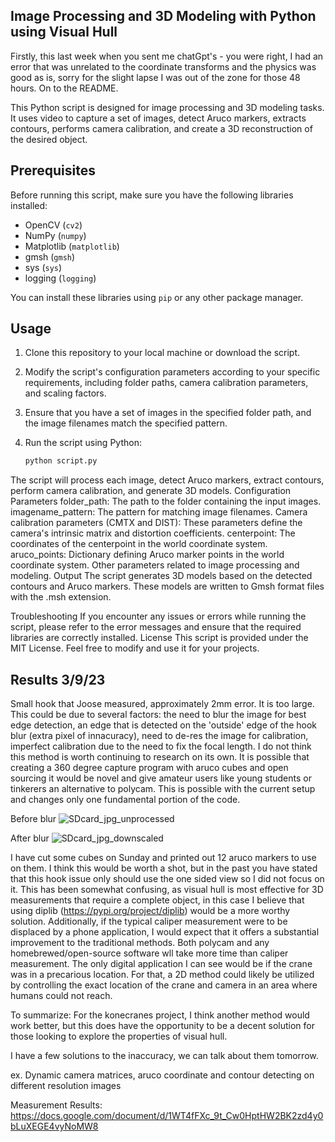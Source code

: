 ## Image Processing and 3D Modeling with Python using Visual Hull

Firstly, this last week when you sent me chatGpt's - you were right, I had an error that was unrelated to the coordinate transforms and the physics was good as is, sorry for the slight lapse I was out of the zone for those 48 hours.
On to the README.

This Python script is designed for image processing and 3D modeling tasks. It uses video to capture a set of images, detect Aruco markers, extracts contours, performs camera calibration, and create a 3D reconstruction of the desired object.

## Prerequisites

Before running this script, make sure you have the following libraries installed:

- OpenCV (`cv2`)
- NumPy (`numpy`)
- Matplotlib (`matplotlib`)
- gmsh (`gmsh`)
- sys (`sys`)
- logging (`logging`)

You can install these libraries using `pip` or any other package manager.

## Usage

1. Clone this repository to your local machine or download the script.
2. Modify the script's configuration parameters according to your specific requirements, including folder paths, camera calibration parameters, and scaling factors.
3. Ensure that you have a set of images in the specified folder path, and the image filenames match the specified pattern.
4. Run the script using Python:

   ```bash
   python script.py
The script will process each image, detect Aruco markers, extract contours, perform camera calibration, and generate 3D models.
Configuration Parameters
folder_path: The path to the folder containing the input images.
imagename_pattern: The pattern for matching image filenames.
Camera calibration parameters (CMTX and DIST): These parameters define the camera's intrinsic matrix and distortion coefficients.
centerpoint: The coordinates of the centerpoint in the world coordinate system.
aruco_points: Dictionary defining Aruco marker points in the world coordinate system.
Other parameters related to image processing and modeling.
Output
The script generates 3D models based on the detected contours and Aruco markers. These models are written to Gmsh format files with the .msh extension.

Troubleshooting
If you encounter any issues or errors while running the script, please refer to the error messages and ensure that the required libraries are correctly installed.
License
This script is provided under the MIT License. Feel free to modify and use it for your projects.

## Results 3/9/23

Small hook that Joose measured, approximately 2mm error.  It is too large.  This could be due to several factors: the need to blur the image for best edge detection, an edge that is detected on the 'outside' edge of the hook blur (extra pixel of innacuracy), need to de-res the image for calibration, imperfect calibration due to the need to fix the focal length.  I do not think this method is worth continuing to research on its own.  It is possible that creating a 360 degree capture program with aruco cubes and open sourcing it would be novel and give amateur users like young students or tinkerers an alternative to polycam.  This is possible with the current setup and changes only one fundamental portion of the code.

Before blur
![SDcard_jpg_unprocessed](https://github.com/nichfi/NOZ_hook/assets/129064580/86f59cad-234e-4037-a99c-05999ba96375)

After blur
![SDcard_jpg_downscaled](https://github.com/nichfi/NOZ_hook/assets/129064580/ece8c396-bf98-4d7f-9a2d-bcc2fcc51d15)


I have cut some cubes on Sunday and printed out 12 aruco markers to use on them.  I think this would be worth a shot, but in the past you have stated that this hook issue only should use the one sided view so I did not focus on it.  This has been somewhat confusing, as visual hull is most effective for 3D measurements that require a complete object, in this case I believe that using diplib (https://pypi.org/project/diplib) would be a more worthy solution.  Additionally, if the typical caliper measurement were to be displaced by a phone application, I would expect that it offers a substantial improvement to the traditional methods.  Both polycam and any homebrewed/open-source software wll take more time than caliper measurement.  The only digital application I can see would be if the crane was in a precarious location.  For that, a 2D method could likely be utilized by controlling the exact location of the crane and camera in an area where humans could not reach.

To summarize:  For the konecranes project, I think another method would work better, but this does have the opportunity to be a decent solution for those looking to explore the properties of visual hull.

I have a few solutions to the inaccuracy, we can talk about them tomorrow.

ex. Dynamic camera matrices, aruco coordinate and contour detecting on different resolution images

Measurement Results: 
https://docs.google.com/document/d/1WT4fFXc_9t_Cw0HptHW2BK2zd4y0bLuXEGE4vyNoMW8 


